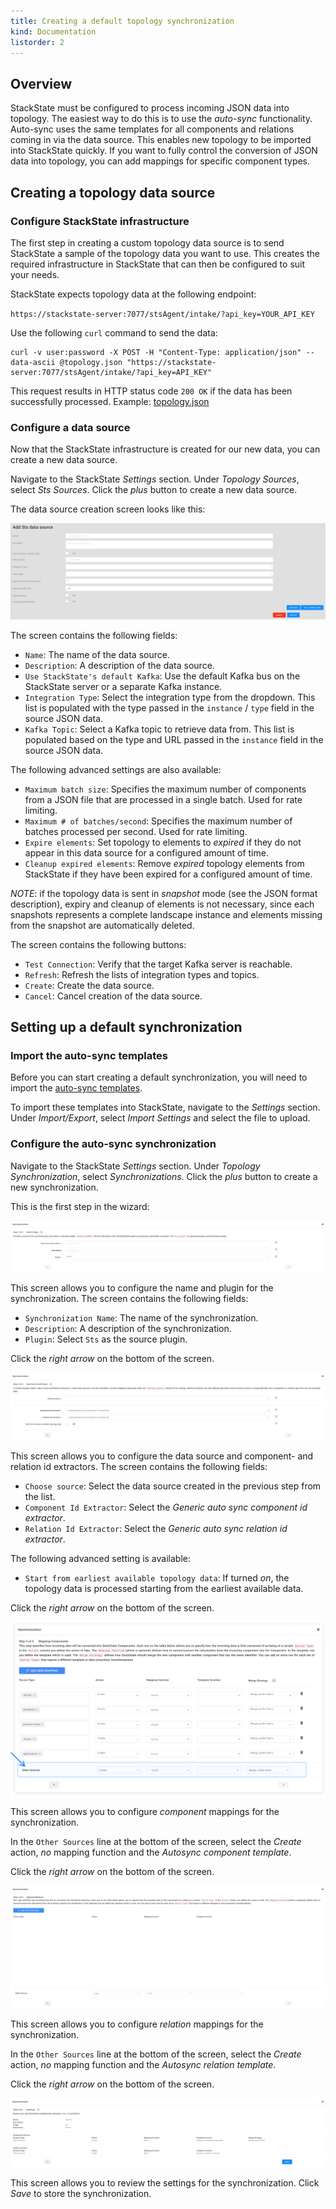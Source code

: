 ```yaml
---
title: Creating a default topology synchronization
kind: Documentation
listorder: 2
---
```


## Overview

StackState must be configured to process incoming JSON data into topology. The easiest way to do this is to use the *auto-sync* functionality. Auto-sync uses the same templates for all components and relations coming in via the data source. This enables new topology to be imported into StackState quickly. If you want to fully control the conversion of JSON data into topology, you can add mappings for specific component types.

## Creating a topology data source

### Configure StackState infrastructure

The first step in creating a custom topology data source is to send StackState a sample of the topology data you want to use. This creates the required infrastructure in StackState that can then be configured to suit your needs.

StackState expects topology data at the following endpoint:

`https://stackstate-server:7077/stsAgent/intake/?api_key=YOUR_API_KEY`

Use the following `curl` command to send the data:

~~~
curl -v user:password -X POST -H "Content-Type: application/json" --data-ascii @topology.json "https://stackstate-server:7077/stsAgent/intake/?api_key=API_KEY"
~~~

This request results in HTTP status code `200 OK` if the data has been successfully processed.
Example: [topology.json](/files/guides/topology/topology.json)

### Configure a data source

Now that the StackState infrastructure is created for our new data, you can create a new data source.

Navigate to the StackState *Settings* section. Under *Topology Sources*, select *Sts Sources*. Click the _plus_ button to create a new data source.

The data source creation screen looks like this:

<img src="/images/guides/topology/create-data-source-screen.png"/>

The screen contains the following fields:

* `Name`: The name of the data source.
* `Description`: A description of the data source.
* `Use StackState's default Kafka`: Use the default Kafka bus on the StackState server or a separate Kafka instance.
* `Integration Type`: Select the integration type from the dropdown. This list is populated with the type passed in the `instance` / `type` field in the source JSON data.
* `Kafka Topic`: Select a Kafka topic to retrieve data from. This list is populated based on the type and URL passed in the `instance` field in the source JSON data.

The following advanced settings are also available:

* `Maximum batch size`: Specifies the maximum number of components from a JSON file that are processed in a single batch. Used for rate limiting.
* `Maximum # of batches/second`: Specifies the maximum number of batches processed per second. Used for rate limiting.
* `Expire elements`: Set topology to elements to *expired* if they do not appear in this data source for a configured amount of time.
* `Cleanup expired elements`: Remove *expired* topology elements from StackState if they have been expired for a configured amount of time.

*NOTE*: if the topology data is sent in *snapshot* mode (see the JSON format description), expiry and cleanup of elements is not necessary, since each snapshots represents a complete landscape instance and elements missing from the snapshot are automatically deleted.

The screen contains the following buttons:

* `Test Connection`: Verify that the target Kafka server is reachable.
* `Refresh`: Refresh the lists of integration types and topics.
* `Create`: Create the data source.
* `Cancel`: Cancel creation of the data source.

## Setting up a default synchronization

### Import the auto-sync templates

Before you can start creating a default synchronization, you will need to import the <a href="/json/auto-sync-nodes.conf" download>auto-sync templates</a>.

To import these templates into StackState, navigate to the *Settings* section. Under *Import/Export*, select *Import Settings* and select the file to upload.

### Configure the auto-sync synchronization

Navigate to the StackState *Settings* section. Under *Topology Synchronization*, select *Synchronizations*. Click the _plus_ button to create a new synchronization.

This is the first step in the wizard:

<img src="/images/guides/topology/synchronization-wizard-step-1.png"/>

This screen allows you to configure the name and plugin for the synchronization. The screen contains the following fields:

* `Synchronization Name`: The name of the synchronization.
* `Description`: A description of the synchronization.
* `Plugin`: Select `Sts` as the source plugin.

Click the _right arrow_ on the bottom of the screen.

<img src="/images/guides/topology/synchronization-wizard-step-2.png"/>

This screen allows you to configure the data source and component- and relation id extractors. The screen contains the following fields:

* `Choose source`: Select the data source created in the previous step from the list.
* `Component Id Extractor`: Select the *Generic auto sync component id extractor*.
* `Relation Id Extractor`: Select the *Generic auto sync relation id extractor*.

The following advanced setting is available:
* `Start from earliest available topology data`: If turned *on*, the topology data is processed starting from the earliest available data.

Click the _right arrow_ on the bottom of the screen.

<img src="/images/guides/topology/synchronization-wizard-step-3.png"/>

This screen allows you to configure *component* mappings for the synchronization.

In the `Other Sources` line at the bottom of the screen, select the *Create* action, *no* mapping function and the *Autosync component template*.

Click the _right arrow_ on the bottom of the screen.

<img src="/images/guides/topology/synchronization-wizard-step-4.png"/>

This screen allows you to configure *relation* mappings for the synchronization.

In the `Other Sources` line at the bottom of the screen, select the *Create* action, *no* mapping function and the *Autosync relation template*.

Click the _right arrow_ on the bottom of the screen.

<img src="/images/guides/topology/synchronization-wizard-step-5.png"/>

This screen allows you to review the settings for the synchronization. Click *Save* to store the synchronization.
